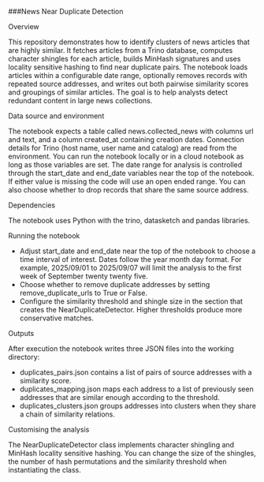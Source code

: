 ###News Near Duplicate Detection

Overview

This repository demonstrates how to identify clusters of news articles that are highly similar. It fetches articles from a Trino database, computes character shingles for each article, builds MinHash signatures and uses locality sensitive hashing to find near duplicate pairs. The notebook loads articles within a configurable date range, optionally removes records with repeated source addresses, and writes out both pairwise similarity scores and groupings of similar articles. The goal is to help analysts detect redundant content in large news collections.


Data source and environment

The notebook expects a table called news.collected_news with columns url and text, and a column created_at containing creation dates. Connection details for Trino (host name, user name and catalog) are read from the environment. You can run the notebook locally or in a cloud notebook as long as those variables are set. The date range for analysis is controlled through the start_date and end_date variables near the top of the notebook. If either value is missing the code will use an open ended range. You can also choose whether to drop records that share the same source address.

Dependencies

The notebook uses Python with the trino, datasketch and pandas libraries.

Running the notebook

- Adjust start_date and end_date near the top of the notebook to choose a time interval of interest. Dates follow the year month day format. For example, 2025/09/01 to 2025/09/07 will limit the analysis to the first week of September twenty twenty five.
- Choose whether to remove duplicate addresses by setting remove_duplicate_urls to True or False.
- Configure the similarity threshold and shingle size in the section that creates the NearDuplicateDetector. Higher thresholds produce more conservative matches.

Outputs

After execution the notebook writes three JSON files into the working directory:
- duplicates_pairs.json contains a list of pairs of source addresses with a similarity score.
- duplicates_mapping.json maps each address to a list of previously seen addresses that are similar enough according to the threshold.
- duplicates_clusters.json groups addresses into clusters when they share a chain of similarity relations.

Customising the analysis

The NearDuplicateDetector class implements character shingling and MinHash locality sensitive hashing. You can change the size of the shingles, the number of hash permutations and the similarity threshold when instantiating the class.
